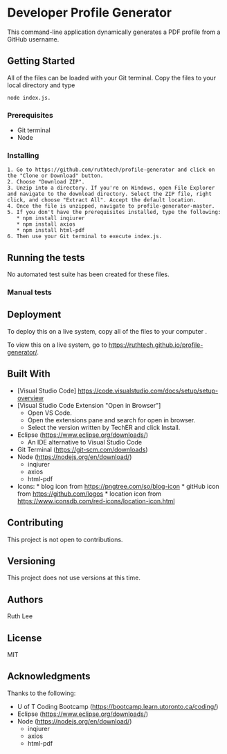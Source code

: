 # Developer Profile Generator
This command-line application dynamically generates a PDF profile from a GitHub username.

## Getting Started
All of the files can be loaded with your Git terminal. Copy the files to your local directory and type 

    node index.js.

### Prerequisites
  * Git terminal
  * Node


### Installing
    1. Go to https://github.com/ruthtech/profile-generator and click on the "Clone or Download" button. 
    2. Choose "Download ZIP". 
    3. Unzip into a directory. If you're on Windows, open File Explorer and navigate to the download directory. Select the ZIP file, right click, and choose "Extract All". Accept the default location.
    4. Once the file is unzipped, navigate to profile-generator-master.
    5. If you don't have the prerequisites installed, type the following:
       * npm install inqiurer
       * npm install axios
       * npm install html-pdf
    6. Then use your Git terminal to execute index.js. 


## Running the tests
No automated test suite has been created for these files.

### Manual tests




## Deployment
To deploy this on a live system, copy all of the files to your computer . 

To view this on a live system, go to https://ruthtech.github.io/profile-generator/.

## Built With
* [Visual Studio Code] https://code.visualstudio.com/docs/setup/setup-overview
* [Visual Studio Code Extension "Open in Browser"] 
    * Open VS Code.
    * Open the extensions pane and search for open in browser.
    * Select the version written by TechER and click Install.
* Eclipse (https://www.eclipse.org/downloads/)
    * An IDE alternative to Visual Studio Code
* Git Terminal (https://git-scm.com/downloads)
* Node (https://nodejs.org/en/download/)
     * inqiurer
     * axios
     * html-pdf
* Icons:
       * blog icon from https://pngtree.com/so/blog-icon
       * gitHub icon from https://github.com/logos
       * location icon from https://www.iconsdb.com/red-icons/location-icon.html
       

## Contributing
This project is not open to contributions.

## Versioning
This project does not use versions at this time. 

## Authors
Ruth Lee

## License
MIT

## Acknowledgments
Thanks to the following:
* U of T Coding Bootcamp (https://bootcamp.learn.utoronto.ca/coding/)
* Eclipse (https://www.eclipse.org/downloads/)
* Node (https://nodejs.org/en/download/)
     * inqiurer
     * axios
     * html-pdf
   


